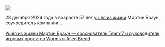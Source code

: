 <!--2025-01-01 06:12:49-->
<div class="yb">
  <div class="rss smaller1"><img src="https://habrastorage.org/getpro/habr/upload_files/035/2f6/5a5/0352f65a51ce33ee022f32c6277d167f.jpg" /><p>28 декабря 2024 года в&nbsp;возрасте 57&nbsp;лет <a href="https://venturebeat.com/games/in-memoriam-team17-cofounder-martyn-brown-and-other-game-devs-who-died-in-2024/" rel="noopener noreferrer nofollow">ушёл из&nbsp;жизни</a> Мартин Браун, соучредитель компании... <br><br><a class="light" href="https://habr.com/ru/news/871138/?utm_source=habrahabr&utm_medium=rss&utm_campaign=871138">Ушёл из жизни Мартин Браун — сооснователь Team17 и руководитель игровых проектов Worms и Alien Breed</a></div>
</div>
